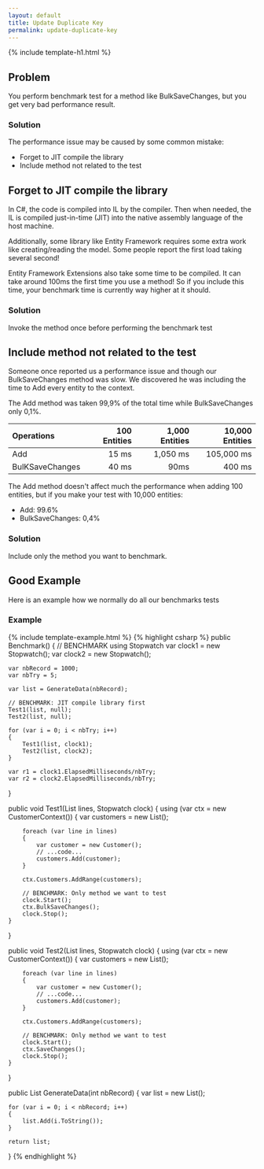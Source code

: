 ```yaml
---
layout: default
title: Update Duplicate Key
permalink: update-duplicate-key
---
```


{% include template-h1.html %}

## Problem
You perform benchmark test for a method like BulkSaveChanges, but you get very bad performance result.

### Solution
The performance issue may be caused by some common mistake:

- Forget to JIT compile the library
- Include method not related to the test



## Forget to JIT compile the library
In C#, the code is compiled into IL by the compiler. Then when needed, the IL is compiled just-in-time (JIT) into the native assembly language of the host machine.

Additionally, some library like Entity Framework requires some extra work like creating/reading the model. Some people report the first load taking several second!

Entity Framework Extensions also take some time to be compiled. It can take around 100ms the first time you use a method! So if you include this time, your benchmark time is currently way higher at it should.

### Solution
Invoke the method once before performing the benchmark test

## Include method not related to the test
Someone once reported us a performance issue and though our BulkSaveChanges method was slow. We discovered he was including the time to Add every entity to the context.

The Add method was taken 99,9% of the total time while BulkSaveChanges only 0,1%.


| Operations | 100 Entities | 1,000 Entities | 10,000 Entities |
| :--------- | -----------: | -------------: | --------------: |
| Add             | 15 ms        | 1,050 ms       | 105,000 ms      |
| BulKSaveChanges | 40 ms        | 90ms           | 400 ms     |


The Add method doesn't affect much the performance when adding 100 entities, but if you make your test with 10,000 entities:
 - Add: 99.6%
 - BulkSaveChanges: 0,4%

### Solution
Include only the method you want to benchmark.

## Good Example
Here is an example how we normally do all our benchmarks tests

### Example
{% include template-example.html %} 
{% highlight csharp %}
public Benchmark()
{
    // BENCHMARK using Stopwatch
    var clock1 = new Stopwatch();
    var clock2 = new Stopwatch();

    var nbRecord = 1000;
    var nbTry = 5;

    var list = GenerateData(nbRecord);

    // BENCHMARK: JIT compile library first
    Test1(list, null);
    Test2(list, null);
    
    for (var i = 0; i < nbTry; i++)
    {
        Test1(list, clock1);
        Test2(list, clock2);
    }

    var r1 = clock1.ElapsedMilliseconds/nbTry;
    var r2 = clock2.ElapsedMilliseconds/nbTry;
}

public void Test1(List<string> lines, Stopwatch clock)
{
    using (var ctx = new CustomerContext())
    {
        var customers = new List<Customer>();

        foreach (var line in lines)
        {
            var customer = new Customer();
            // ...code...
            customers.Add(customer);
        }

        ctx.Customers.AddRange(customers);

        // BENCHMARK: Only method we want to test
        clock.Start();
        ctx.BulkSaveChanges();
        clock.Stop();
    }
}

public void Test2(List<string> lines, Stopwatch clock)
{
    using (var ctx = new CustomerContext())
    {
        var customers = new List<Customer>();

        foreach (var line in lines)
        {
            var customer = new Customer();
            // ...code...
            customers.Add(customer);
        }

        ctx.Customers.AddRange(customers);

        // BENCHMARK: Only method we want to test
        clock.Start();
        ctx.SaveChanges();
        clock.Stop();
    }
}

public List<string> GenerateData(int nbRecord)
{
	var list = new List<string>();

	for (var i = 0; i < nbRecord; i++)
	{
		list.Add(i.ToString());
	}

	return list;
}
{% endhighlight %}

